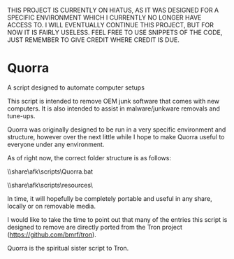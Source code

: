 THIS PROJECT IS CURRENTLY ON HIATUS, AS IT WAS DESIGNED FOR A SPECIFIC ENVIRONMENT WHICH I CURRENTLY NO LONGER HAVE ACCESS TO.
I WILL EVENTUALLY CONTINUE THIS PROJECT, BUT FOR NOW IT IS FAIRLY USELESS. FEEL FREE TO USE SNIPPETS OF THE CODE, JUST REMEMBER TO GIVE CREDIT WHERE CREDIT IS DUE.

# Quorra
A script designed to automate computer setups

This script is intended to remove OEM junk software that comes with new computers. It is also intended to assist in malware/junkware removals and tune-ups.

Quorra was originally designed to be run in a very specific environment and structure, however over the next little while I hope to make Quorra useful to everyone under any environment.

As of right now, the correct folder structure is as follows:

\\\share\afk\scripts\Quorra.bat

\\\share\afk\scripts\resources\

In time, it will hopefully be completely portable and useful in any share, locally or on removable media.

I would like to take the time to point out that many of the entries this script is designed to remove are directly ported from the Tron project (https://github.com/bmrf/tron).

Quorra is the spiritual sister script to Tron.
